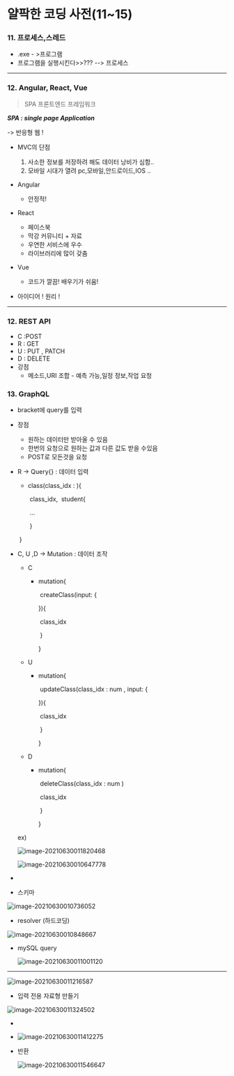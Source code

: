 # 얄팍한 코딩 사전(11~15)

### 11. 프로세스,스레드

- .exe - >프로그램 
- 프로그램을 실행시킨다>>??? --> 프로세스





---

### 12. Angular, React, Vue

>SPA 프론트엔드 프레임워크

***SPA : single page Application***

-> 반응형 웹 !

- MVC의 단점
  1. 사소한 정보를 저장하려 해도  데이터 낭비가 심함.. 
  2. 모바일 시대가 열려 pc,모바일,안드로이드,IOS .. 

- Angular
  - 안정적! 
- React
  - 페이스북
  - 막강 커뮤니티 + 자료
  - 우연한 서비스에 우수
  - 라이브러리에 많이 갖춤

- Vue
  - 코드가 깔끔! 배우기가 쉬움!

- 아이디어 ! 원리 !



---

### 12. REST API

- C :POST
- R : GET
- U : PUT , PATCH
- D : DELETE
- 강점
  - 메소드,URI 조합 -  예측 가능,일정 정보,작업 요청

### 13. GraphQL

- bracket에 query를 입력

- 장점

  -  원하는 데이터만 받아올 수 있음
  - 한번의 요청으로 원하는 값과 다른 값도 받을 수있음 
  - POST로 모든것을 요청 

- R -> Query{} : 데이터 입력 
  - class(class_idx : ){

    ​	class_idx,
    ​	student{

    ​		...

    ​	}

  ​		}

- C, U ,D -> Mutation : 데이터 조작 

  - C

    - mutation{

      ​	createClass(input: {

      }){

      ​	class_idx

      ​	}

      }

  - U

    - mutation{

      ​	updateClass(class_idx : num , input: {

      }){

      ​	class_idx

      ​	}

      }

  - D

    - mutation{

      ​	deleteClass(class_idx : num )

      ​	class_idx

      ​	}

      }

  ex)

  ![image-20210630011820468](C:\Users\kilcs\AppData\Roaming\Typora\typora-user-images\image-20210630011820468.png)

  ![image-20210630010647778](C:\Users\kilcs\AppData\Roaming\Typora\typora-user-images\image-20210630010647778.png)

- 

- 스키마

![image-20210630010736052](C:\Users\kilcs\AppData\Roaming\Typora\typora-user-images\image-20210630010736052.png)

- resolver (하드코딩)

![image-20210630010848667](C:\Users\kilcs\AppData\Roaming\Typora\typora-user-images\image-20210630010848667.png)

- mySQL query

  ![image-20210630011001120](C:\Users\kilcs\AppData\Roaming\Typora\typora-user-images\image-20210630011001120.png)





---

![image-20210630011216587](C:\Users\kilcs\AppData\Roaming\Typora\typora-user-images\image-20210630011216587.png)



- 입력 전용 자료형 만들기

![image-20210630011324502](C:\Users\kilcs\AppData\Roaming\Typora\typora-user-images\image-20210630011324502.png)

- 
- ![image-20210630011412275](C:\Users\kilcs\AppData\Roaming\Typora\typora-user-images\image-20210630011412275.png)



- 반환 

  ![image-20210630011546647](C:\Users\kilcs\AppData\Roaming\Typora\typora-user-images\image-20210630011546647.png)